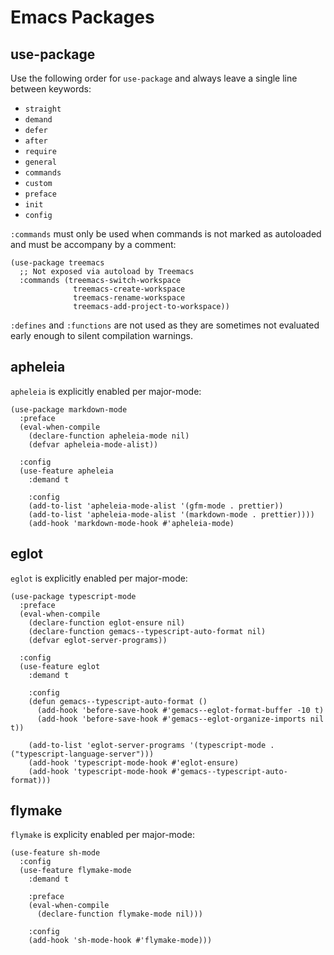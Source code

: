# Emacs Packages

## use-package

Use the following order for `use-package` and always leave a single line between keywords:

-   `straight`
-   `demand`
-   `defer`
-   `after`
-   `require`
-   `general`
-   `commands`
-   `custom`
-   `preface`
-   `init`
-   `config`

`:commands` must only be used when commands is not marked as autoloaded and must be accompany by a comment:

```elisp
(use-package treemacs
  ;; Not exposed via autoload by Treemacs
  :commands (treemacs-switch-workspace
              treemacs-create-workspace
              treemacs-rename-workspace
              treemacs-add-project-to-workspace))
```

`:defines` and `:functions` are not used as they are sometimes not evaluated early enough to silent compilation warnings.

## apheleia

`apheleia` is explicitly enabled per major-mode:

```elisp
(use-package markdown-mode
  :preface
  (eval-when-compile
    (declare-function apheleia-mode nil)
    (defvar apheleia-mode-alist))

  :config
  (use-feature apheleia
    :demand t

    :config
    (add-to-list 'apheleia-mode-alist '(gfm-mode . prettier))
    (add-to-list 'apheleia-mode-alist '(markdown-mode . prettier))))
    (add-hook 'markdown-mode-hook #'apheleia-mode)
```

## eglot

`eglot` is explicitly enabled per major-mode:

```elisp
(use-package typescript-mode
  :preface
  (eval-when-compile
    (declare-function eglot-ensure nil)
    (declare-function gemacs--typescript-auto-format nil)
    (defvar eglot-server-programs))

  :config
  (use-feature eglot
    :demand t

    :config
    (defun gemacs--typescript-auto-format ()
      (add-hook 'before-save-hook #'gemacs--eglot-format-buffer -10 t)
      (add-hook 'before-save-hook #'gemacs--eglot-organize-imports nil t))

    (add-to-list 'eglot-server-programs '(typescript-mode . ("typescript-language-server")))
    (add-hook 'typescript-mode-hook #'eglot-ensure)
    (add-hook 'typescript-mode-hook #'gemacs--typescript-auto-format)))
```

## flymake

`flymake` is explicity enabled per major-mode:

```elisp
(use-feature sh-mode
  :config
  (use-feature flymake-mode
    :demand t

    :preface
    (eval-when-compile
      (declare-function flymake-mode nil)))

    :config
    (add-hook 'sh-mode-hook #'flymake-mode)))
```
